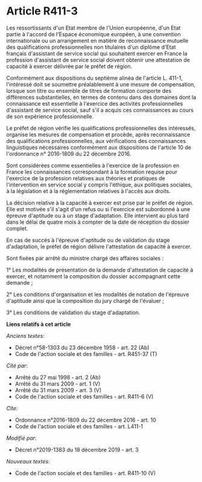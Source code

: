 # Article R411-3

Les ressortissants d'un Etat membre de l'Union européenne, d'un Etat partie à l'accord de l'Espace économique européen, à une
convention internationale ou un arrangement en matière de reconnaissance mutuelle des qualifications professionnelles non
titulaires d'un diplôme d'Etat français d'assistant de service social qui souhaitent exercer en France la profession
d'assistant de service social doivent obtenir une attestation de capacité à exercer délivrée par le préfet de région.

Conformément aux dispositions du septième alinéa de l'article L. 411-1, l'intéressé doit se soumettre préalablement à une
mesure de compensation, lorsque son titre ou ensemble de titres de formation comporte des différences substantielles, en
termes de contenu dans des domaines dont la connaissance est essentielle à l'exercice des activités professionnelles
d'assistant de service social, sauf s'il a acquis ces connaissances au cours de son expérience professionnelle.

Le préfet de région vérifie les qualifications professionnelles des intéressés, organise les mesures de compensation et
procède, après reconnaissance des qualifications professionnelles, aux vérifications des connaissances linguistiques
nécessaires conformément aux dispositions de l'article 10 de l'ordonnance n° 2016-1809 du 22 décembre 2016.

Sont considérées comme essentielles à l'exercice de la profession en France les connaissances correspondant à la formation
requise pour l'exercice de la profession relatives aux théories et pratiques de l'intervention en service social y compris
l'éthique, aux politiques sociales, à la législation et à la réglementation relatives à l'accès aux droits.

La décision relative à la capacité à exercer est prise par le préfet de région. Elle est motivée s'il s'agit d'un refus ou si
l'exercice est subordonné à une épreuve d'aptitude ou à un stage d'adaptation. Elle intervient au plus tard dans le délai de
quatre mois à compter de la date de réception du dossier complet.

En cas de succès à l'épreuve d'aptitude ou de validation du stage d'adaptation, le préfet de région délivre l'attestation de
capacité à exercer.

Sont fixées par arrêté du ministre chargé des affaires sociales :

1° Les modalités de présentation de la demande d'attestation de capacité à exercer, et notamment la composition du dossier
accompagnant cette demande ;

2° Les conditions d'organisation et les modalités de notation de l'épreuve d'aptitude ainsi que la composition du jury chargé
de l'évaluer ;

3° Les conditions de validation du stage d'adaptation.

**Liens relatifs à cet article**

_Anciens textes_:

  - Décret n°58-1303 du 23 décembre 1958 - art. 22 (Ab)
  - Code de l'action sociale et des familles - art. R451-37 (T)

_Cité par_:

  - Arrêté du 27 mai 1998 - art. 2 (Ab)
  - Arrêté du 31 mars 2009 - art. 1 (V)
  - Arrêté du 31 mars 2009 - art. 3 (V)
  - Code de l'action sociale et des familles - art. R411-6 (V)

_Cite_:

  - Ordonnance n°2016-1809 du 22 décembre 2016 - art. 10
  - Code de l'action sociale et des familles - art. L411-1

_Modifié par_:

  - Décret n°2019-1383 du 18 décembre 2019 - art. 3

_Nouveaux textes_:

  - Code de l'action sociale et des familles - art. R411-10 (V)
